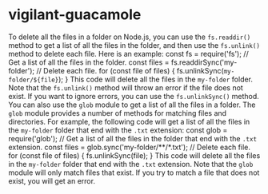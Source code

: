 # vigilant-guacamole
To delete all the files in a folder on Node.js, you can use the `fs.readdir()` method to get a list of all the files in the folder, and then use the `fs.unlink()` method to delete each file.
Here is an example: 
const fs = require('fs');
// Get a list of all the files in the folder.
const files = fs.readdirSync('my-folder');
// Delete each file.
for (const file of files) {
  fs.unlinkSync(`my-folder/${file}`);
}
This code will delete all the files in the `my-folder` folder.
Note that the `fs.unlink()` method will throw an error if the file does not exist. If you want to ignore errors, you can use the `fs.unlinkSync()` method.
You can also use the `glob` module to get a list of all the files in a folder. The `glob` module provides a number of methods for matching files and directories. For example, the following code will get a list of all the files in the `my-folder` folder that end with the `.txt` extension:
const glob = require('glob');
// Get a list of all the files in the folder that end with the `.txt` extension.
const files = glob.sync('my-folder/**/*.txt');
// Delete each file.
for (const file of files) {
  fs.unlinkSync(file);
}
This code will delete all the files in the `my-folder` folder that end with the `.txt` extension.
Note that the `glob` module will only match files that exist. If you try to match a file that does not exist, you will get an error.
